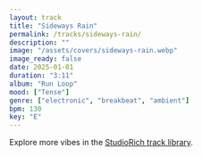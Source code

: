 ```yaml
---
layout: track
title: "Sideways Rain"
permalink: /tracks/sideways-rain/
description: ""
image: "/assets/covers/sideways-rain.webp"
image_ready: false
date: 2025-01-01
duration: "3:11"
album: "Run Loop"
mood: ["Tense"]
genre: ["electronic", "breakbeat", "ambient"]
bpm: 130
key: "E"
---
```


Explore more vibes in the [StudioRich track library](/tracks/).
